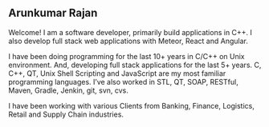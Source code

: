 ## Arunkumar Rajan

Welcome! I am a software developer, primarily build applications in C++. I also develop full stack web applications with Meteor, React and Angular. 

I have been doing programming for the last 10+ years in C/C++ on Unix environment. And, developing full stack applications for the last 5+ years. C, C++, QT, Unix Shell Scripting and JavaScript are my most familiar programming languages. I’ve also worked in STL, QT, SOAP, RESTful, Maven, Gradle, Jenkin, git, svn, cvs.

I have been working with various Clients from Banking, Finance, Logistics, Retail and Supply Chain industries. 
